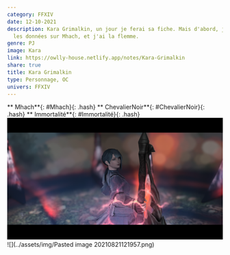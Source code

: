 ```yaml
---
category: FFXIV
date: 12-10-2021
description: Kara Grimalkin, un jour je ferai sa fiche. Mais d'abord, je dois compiler
  les données sur Mhach, et j'ai la flemme.
genre: PJ
image: Kara
link: https://owlly-house.netlify.app/notes/Kara-Grimalkin
share: true
title: Kara Grimalkin
type: Personnage, OC
univers: FFXIV
---
```


** Mhach**{: #Mhach}{: .hash} ** ChevalierNoir**{: #ChevalierNoir}{: .hash} ** Immortalité**{: #Immortalité}{: .hash}  
![](../assets/img/Kara.png)  
![](../assets/img/Pasted image 20210821121957.png)